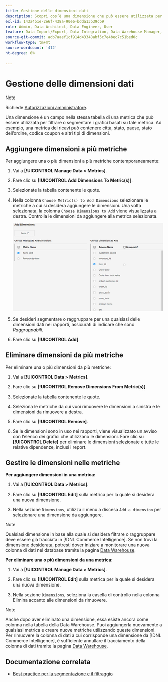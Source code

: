 ```yaml
---
title: Gestione delle dimensioni dati
description: Scopri cos’è una dimensione che può essere utilizzata per filtrare o segmentare i grafici in base a una metrica.
exl-id: 143a4b1e-2e6f-438a-90e6-bdda13b39cb9
role: Admin, Data Architect, Data Engineer, User
feature: Data Import/Export, Data Integration, Data Warehouse Manager, Commerce Tables
source-git-commit: adb7aaef1cf914d43348abf5c7e4bec7c51bed0c
workflow-type: tm+mt
source-wordcount: '412'
ht-degree: 0%

---
```


# Gestione delle dimensioni dati

>[!NOTE]
>
>Richiede [Autorizzazioni amministratore](../../administrator/user-management/user-management.md).

Una dimensione è un campo nella stessa tabella di una metrica che può essere utilizzata per filtrare o segmentare i grafici basati su tale metrica. Ad esempio, una metrica dei ricavi può contenere città, stato, paese, stato dell’ordine, codice coupon e altri tipi di dimensioni.

## Aggiungere dimensioni a più metriche

Per aggiungere una o più dimensioni a più metriche contemporaneamente:

1. Vai a **[!UICONTROL Manage Data > Metrics]**.

1. Fare clic su **[!UICONTROL Add Dimensions To Metric(s)]**.

1. Selezionate la tabella contenente le quote.

1. Nella colonna `Choose Metric(s) to Add Dimensions` selezionare le metriche a cui si desidera aggiungere le dimensioni. Una volta selezionata, la colonna `Choose Dimensions to Add` viene visualizzata a destra. Controlla le dimensioni da aggiungere alla metrica selezionata.

   ![](../../assets/Add_Dimensions.png)

1. Se desideri segmentare o raggruppare per una qualsiasi delle dimensioni dati nei rapporti, assicurati di indicare che sono _Raggruppabili_.

1. Fare clic su **[!UICONTROL Add]**.

## Eliminare dimensioni da più metriche

Per eliminare una o più dimensioni da più metriche:

1. Vai a **[!UICONTROL Data > Metrics]**.

1. Fare clic su **[!UICONTROL Remove Dimensions From Metric(s)]**.

1. Selezionate la tabella contenente le quote.

1. Seleziona le metriche da cui vuoi rimuovere le dimensioni a sinistra e le dimensioni da rimuovere a destra.

1. Fare clic su **[!UICONTROL Remove]**.

1. Se le dimensioni sono in uso nei rapporti, viene visualizzato un avviso con l’elenco dei grafici che utilizzano le dimensioni. Fare clic su **[!UICONTROL Delete]** per eliminare le dimensioni selezionate e tutte le relative dipendenze, inclusi i report.

## Gestire le dimensioni nelle metriche

**Per aggiungere dimensioni in una metrica:**

1. Vai a **[!UICONTROL Data > Metrics]**.

1. Fare clic su **[!UICONTROL Edit]** sulla metrica per la quale si desidera una nuova dimensione.

1. Nella sezione `Dimensions`, utilizza il menu a discesa `Add a dimension` per selezionare una dimensione da aggiungere.

>[!NOTE]
>
>Qualsiasi dimensione in base alla quale si desidera filtrare o raggruppare deve essere già tracciata in [!DNL Commerce Intelligence]. Se non trovi la dimensione desiderata, potresti dover iniziare a monitorare una nuova colonna di dati nel database tramite la pagina [Data Warehouse](../data-warehouse-mgr/tour-dwm.md).


**Per eliminare una o più dimensioni da una metrica:**

1. Vai a **[!UICONTROL Manage Data > Metrics]**.

1. Fare clic su **[!UICONTROL Edit]** sulla metrica per la quale si desidera una nuova dimensione.

1. Nella sezione `Dimensions`, seleziona la casella di controllo nella colonna Elimina accanto alle dimensioni da rimuovere.

>[!NOTE]
>
>Anche dopo aver eliminato una dimensione, essa esiste ancora come colonna nella tabella della Data Warehouse. Puoi aggiungerla nuovamente a qualsiasi metrica e creare nuove metriche utilizzando queste dimensioni. Per rimuovere la colonna di dati a cui corrisponde una dimensione da [!DNL Commerce Intelligence], è sufficiente annullare il tracciamento della colonna di dati tramite la pagina [Data Warehouse](../data-warehouse-mgr/tour-dwm.md).

## Documentazione correlata

* [Best practice per la segmentazione e il filtraggio](../../best-practices/segment-filter.md)

